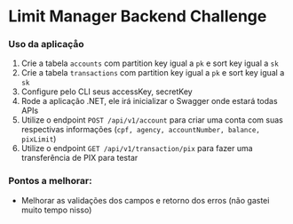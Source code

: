 # Limit Manager Backend Challenge

### Uso da aplicaçåo

1. Crie a tabela `accounts` com partition key igual a `pk` e sort key igual a `sk`
2. Crie a tabela `transactions` com partition key igual a `pk` e sort key igual a `sk`
3. Configure pelo CLI seus accessKey, secretKey
4. Rode a aplicação .NET, ele irá inicializar o Swagger onde estará todas APIs
5. Utilize o endpoint `POST /api/v1/account` para criar uma conta com suas respectivas informações (`cpf, agency, accountNumber, balance, pixLimit`)
6. Utilize o endpoint `GET /api/v1/transaction/pix` para fazer uma transferência de PIX para testar

### Pontos a melhorar:

- Melhorar as validações dos campos e retorno dos erros (não gastei muito tempo nisso)
